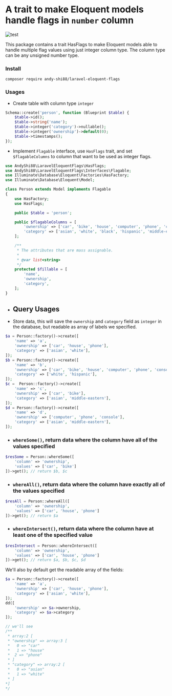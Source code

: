 # A trait to make Eloquent models handle flags in `number` column

![test](https://github.com/andy-shi88/laravel-eloquent-flags/actions/workflows/test.yml/badge.svg)

This package contains a trait HasFlags to make Eloquent models able to handle multiple flag values using just integer column type. The column type can be any unsigned number type.

### Install

```
composer require andy-shi88/laravel-eloquent-flags
```

### Usages

- Create table with column type `integer`
```php
Schema::create('person', function (Blueprint $table) {
    $table->id();
    $table->string('name');
    $table->integer('category')->nullable();
    $table->integer('ownership')->default(0);
    $table->timestamps();
});
```

- Implement `Flagable` interface, use `HasFlags` trait, and set `$flagableColumns` to column that want to be used as integer flags.
```php
use AndyShi88\LaravelEloquentFlags\HasFlags;
use AndyShi88\LaravelEloquentFlags\Interfaces\Flagable;
use Illuminate\Database\Eloquent\Factories\HasFactory;
use Illuminate\Database\Eloquent\Model;

class Person extends Model implements Flagable
{
    use HasFactory;
    use HasFlags;

    public $table = 'person';

    public $flagableColumns = [
        'ownership' => ['car', 'bike', 'house', 'computer', 'phone', 'console'],
        'category' => ['asian', 'white', 'black', 'hispanic', 'middle-eastern'],
    ];

    /**
     * The attributes that are mass assignable.
     *
     * @var list<string>
     */
    protected $fillable = [
        'name',
        'ownership',
        'category',
    ];
}
```

- ## Query Usages

- Store data, this will save the `ownership` and `category` field as `integer` in the database, but readable as array of labels we specified.

```php
$a = Person::factory()->create([
    'name' => 'a',
    'ownership' => ['car', 'house', 'phone'],
    'category' => ['asian', 'white'],
]);
$b = Person::factory()->create([
    'name' => 'b',
    'ownership' => ['car', 'bike', 'house', 'computer', 'phone', 'console'],
    'category' => ['white', 'hispanic'],
]);
$c =  Person::factory()->create([
    'name' => 'c',
    'ownership' => ['car', 'bike'],
    'category' => ['asian', 'middle-eastern'],
]);
$d = Person::factory()->create([
    'name' => 'd',
    'ownership' => ['computer', 'phone', 'console'],
    'category' => ['asian', 'middle-eastern'],
]);
```

- ### `whereSome()`, return data where the column have all of the values specified
```php
$resSome = Person::whereSome([
    'column' => 'ownership',
    'values' => ['car', 'bike']
])->get(); // return $b, $c
```

- ### `whereAll()`, return data where the column have exactly all of the values specified
```php
$resAll = Person::whereAll([
    'column' => 'ownership',
    'values' => ['car', 'house', 'phone']
])->get(); // return $a
```

- ### `whereIntersect()`, return data where the column have at least one of the specified value
```php
$resIntersect = Person::whereIntersect([
    'column' => 'ownership',
    'values' => ['car', 'house', 'phone']
])->get(); // return $a, $b, $c, $d
```

We'll also by default get the readable array of the fields:
```php
$a = Person::factory()->create([
    'name' => 'a',
    'ownership' => ['car', 'house', 'phone'],
    'category' => ['asian', 'white'],
]);
dd([
    'ownership' => $a->ownership,
    'category' => $a->category
]);

// we'll see
/**
 * array:2 [
 * "ownership" => array:3 [
 *   0 => "car"
 *   1 => "house"
 *  2 => "phone"
 * ]
 * "category" => array:2 [
 *   0 => "asian"
 *   1 => "white"
 * ]
*]
*/
```
